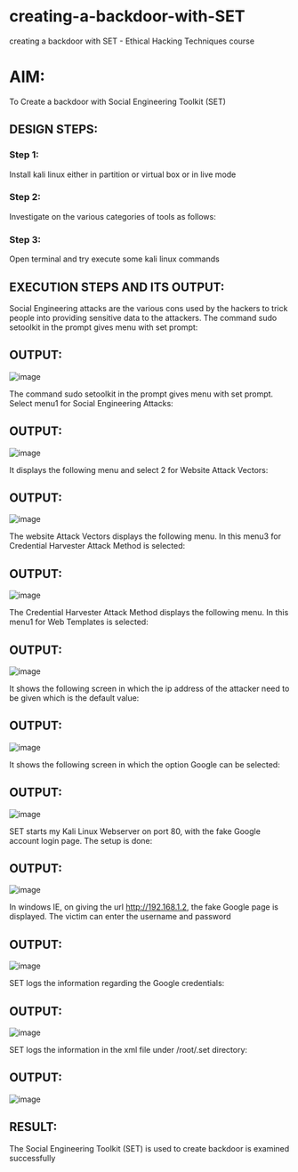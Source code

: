 # creating-a-backdoor-with-SET
creating a backdoor with SET - Ethical Hacking Techniques course

# AIM:
To Create a backdoor with Social Engineering Toolkit (SET)

## DESIGN STEPS:

### Step 1:

Install kali linux either in partition or virtual box or in live mode


### Step 2:

Investigate on the various categories of tools as follows:

### Step 3:

Open terminal and try execute some kali linux commands

## EXECUTION STEPS AND ITS OUTPUT:
Social Engineering attacks are the various cons used by the hackers to trick people into providing sensitive data to the attackers. 
The command sudo setoolkit in the prompt gives menu with set prompt:

## OUTPUT:

![image](https://github.com/charu-dharshinii/creating-a-backdoor-with-SET/assets/130828943/0ded63a0-d861-4be0-ac67-4076c23c36dd)

The command sudo setoolkit in the prompt gives menu with set prompt. Select menu1 for Social Engineering Attacks:

## OUTPUT:

![image](https://github.com/charu-dharshinii/creating-a-backdoor-with-SET/assets/130828943/44e1b860-05c9-4933-b673-f2147b716919)

It displays the following menu and select 2 for Website Attack Vectors:

## OUTPUT:

![image](https://github.com/charu-dharshinii/creating-a-backdoor-with-SET/assets/130828943/985d4bb7-d21d-4249-b69a-b3897bbe02a4)

The website Attack Vectors displays the following menu. In this menu3 for Credential Harvester Attack Method is selected:

## OUTPUT:

![image](https://github.com/charu-dharshinii/creating-a-backdoor-with-SET/assets/130828943/12ebdabc-6b5d-4fa9-9a92-e82e6626ec3c)

The Credential Harvester Attack Method displays the following menu. In this menu1 for Web Templates is selected:

## OUTPUT:

![image](https://github.com/charu-dharshinii/creating-a-backdoor-with-SET/assets/130828943/6d363a2a-6d9a-4000-9723-78dd542c5375)

It shows the following screen in which the ip address of the attacker need to be given which is the default value:

## OUTPUT:

![image](https://github.com/charu-dharshinii/creating-a-backdoor-with-SET/assets/130828943/cf73ce42-6b97-40cf-a151-843aad1f74b9)

It shows the following screen in which the option Google can be selected:

## OUTPUT:

![image](https://github.com/charu-dharshinii/creating-a-backdoor-with-SET/assets/130828943/18768174-b1dc-4651-9abc-710ef1a941f9)

SET starts my Kali Linux Webserver on port 80, with the fake Google account login page. The setup is done:

## OUTPUT:

![image](https://github.com/charu-dharshinii/creating-a-backdoor-with-SET/assets/130828943/8bd67ce3-6e92-4171-9c8e-9e9e31c550f4)

In windows IE, on giving the url http://192.168.1.2, the fake Google page is displayed. The victim can enter the username and password

## OUTPUT:

![image](https://github.com/charu-dharshinii/creating-a-backdoor-with-SET/assets/130828943/011a71ba-d231-413b-8277-b84bf7ad28b9)

SET logs the information regarding the Google credentials:

## OUTPUT:

![image](https://github.com/charu-dharshinii/creating-a-backdoor-with-SET/assets/130828943/c124a3b6-f1ba-4504-ad2e-74d6e8494e5d)

SET logs the information in the xml file under /root/.set directory:

## OUTPUT:

![image](https://github.com/charu-dharshinii/creating-a-backdoor-with-SET/assets/130828943/d54f65d9-50df-479b-acc1-f0bdf3ce17e4)

## RESULT:
The Social Engineering Toolkit (SET) is used to create backdoor is  examined successfully
